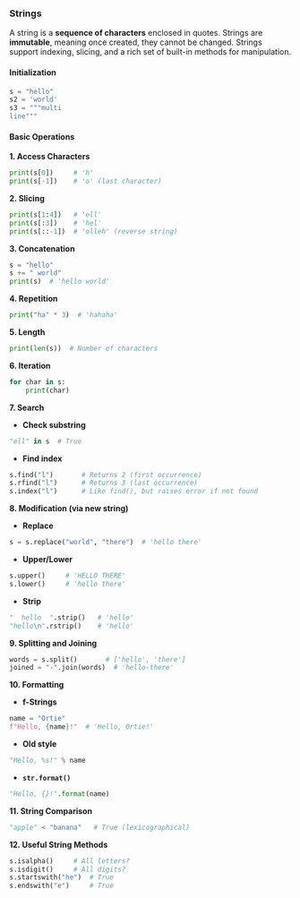 ### Strings

A string is a **sequence of characters** enclosed in quotes. Strings are **immutable**, meaning once created, they cannot be changed. Strings support indexing, slicing, and a rich set of built-in methods for manipulation.

#### Initialization

```python
s = "hello"
s2 = 'world'
s3 = """multi
line"""
```

#### Basic Operations

**1. Access Characters**

```python
print(s[0])     # 'h'
print(s[-1])    # 'o' (last character)
```

**2. Slicing**

```python
print(s[1:4])   # 'ell'
print(s[:3])    # 'hel'
print(s[::-1])  # 'olleh' (reverse string)
```

**3. Concatenation**

```python
s = "hello"
s += " world"
print(s)  # 'hello world'
```

**4. Repetition**

```python
print("ha" * 3)  # 'hahaha'
```

**5. Length**

```python
print(len(s))  # Number of characters
```

**6. Iteration**

```python
for char in s:
    print(char)
```

**7. Search**

- **Check substring**

```python
"ell" in s  # True
```

- **Find index**

```python
s.find("l")       # Returns 2 (first occurrence)
s.rfind("l")      # Returns 3 (last occurrence)
s.index("l")      # Like find(), but raises error if not found
```

**8. Modification (via new string)**

- **Replace**

```python
s = s.replace("world", "there")  # 'hello there'
```

- **Upper/Lower**

```python
s.upper()     # 'HELLO THERE'
s.lower()     # 'hello there'
```

- **Strip**

```python
"  hello  ".strip()   # 'hello'
"hello\n".rstrip()    # 'hello'
```

**9. Splitting and Joining**

```python
words = s.split()       # ['hello', 'there']
joined = "-".join(words)  # 'hello-there'
```

**10. Formatting**

- **f-Strings**

```python
name = "Ortie"
f"Hello, {name}!"  # 'Hello, Ortie!'
```

- **Old style**

```python
"Hello, %s!" % name
```

- **`str.format()`**

```python
"Hello, {}!".format(name)
```

**11. String Comparison**

```python
"apple" < "banana"   # True (lexicographical)
```

**12. Useful String Methods**

```python
s.isalpha()     # All letters?
s.isdigit()     # All digits?
s.startswith("he")  # True
s.endswith("e")     # True
```
